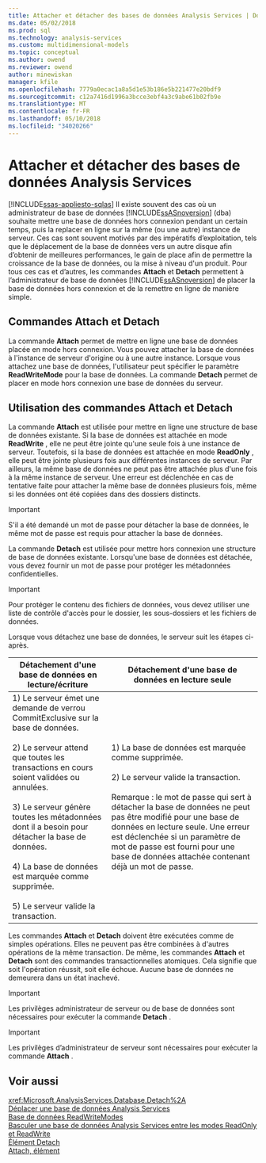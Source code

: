 ```yaml
---
title: Attacher et détacher des bases de données Analysis Services | Documents Microsoft
ms.date: 05/02/2018
ms.prod: sql
ms.technology: analysis-services
ms.custom: multidimensional-models
ms.topic: conceptual
ms.author: owend
ms.reviewer: owend
author: minewiskan
manager: kfile
ms.openlocfilehash: 7779a0ecac1a8a5d1e53b186e5b221477e20bdf9
ms.sourcegitcommit: c12a7416d1996a3bcce3ebf4a3c9abe61b02fb9e
ms.translationtype: MT
ms.contentlocale: fr-FR
ms.lasthandoff: 05/10/2018
ms.locfileid: "34020266"
---
```

# <a name="attach-and-detach-analysis-services-databases"></a>Attacher et détacher des bases de données Analysis Services
[!INCLUDE[ssas-appliesto-sqlas](../../includes/ssas-appliesto-sqlas.md)]
  Il existe souvent des cas où un administrateur de base de données [!INCLUDE[ssASnoversion](../../includes/ssasnoversion-md.md)] (dba) souhaite mettre une base de données hors connexion pendant un certain temps, puis la replacer en ligne sur la même (ou une autre) instance de serveur. Ces cas sont souvent motivés par des impératifs d’exploitation, tels que le déplacement de la base de données vers un autre disque afin d’obtenir de meilleures performances, le gain de place afin de permettre la croissance de la base de données, ou la mise à niveau d'un produit. Pour tous ces cas et d’autres, les commandes **Attach** et **Detach** permettent à l’administrateur de base de données [!INCLUDE[ssASnoversion](../../includes/ssasnoversion-md.md)] de placer la base de données hors connexion et de la remettre en ligne de manière simple.  
  
## <a name="attach-and-detach-commands"></a>Commandes Attach et Detach  
 La commande **Attach** permet de mettre en ligne une base de données placée en mode hors connexion. Vous pouvez attacher la base de données à l'instance de serveur d'origine ou à une autre instance. Lorsque vous attachez une base de données, l'utilisateur peut spécifier le paramètre **ReadWriteMode** pour la base de données. La commande **Detach** permet de placer en mode hors connexion une base de données du serveur.  
  
## <a name="attach-and-detach-usage"></a>Utilisation des commandes Attach et Detach  
 La commande **Attach** est utilisée pour mettre en ligne une structure de base de données existante. Si la base de données est attachée en mode **ReadWrite** , elle ne peut être jointe qu'une seule fois à une instance de serveur. Toutefois, si la base de données est attachée en mode **ReadOnly** , elle peut être jointe plusieurs fois aux différentes instances de serveur. Par ailleurs, la même base de données ne peut pas être attachée plus d'une fois à la même instance de serveur. Une erreur est déclenchée en cas de tentative faite pour attacher la même base de données plusieurs fois, même si les données ont été copiées dans des dossiers distincts.  
  
> [!IMPORTANT]  
>  S'il a été demandé un mot de passe pour détacher la base de données, le même mot de passe est requis pour attacher la base de données.  
  
 La commande **Detach** est utilisée pour mettre hors connexion une structure de base de données existante. Lorsqu'une base de données est détachée, vous devez fournir un mot de passe pour protéger les métadonnées confidentielles.  
  
> [!IMPORTANT]  
>  Pour protéger le contenu des fichiers de données, vous devez utiliser une liste de contrôle d'accès pour le dossier, les sous-dossiers et les fichiers de données.  
  
 Lorsque vous détachez une base de données, le serveur suit les étapes ci-après.  
  
|Détachement d'une base de données en lecture/écriture|Détachement d'une base de données en lecture seule|  
|--------------------------------------|-------------------------------------|  
|1) Le serveur émet une demande de verrou CommitExclusive sur la base de données.<br /><br /> 2) Le serveur attend que toutes les transactions en cours soient validées ou annulées.<br /><br /> 3) Le serveur génère toutes les métadonnées dont il a besoin pour détacher la base de données.<br /><br /> 4) La base de données est marquée comme supprimée.<br /><br /> 5) Le serveur valide la transaction.|1) La base de données est marquée comme supprimée.<br /><br /> 2) Le serveur valide la transaction.<br /><br /> Remarque : le mot de passe qui sert à détacher la base de données ne peut pas être modifié pour une base de données en lecture seule. Une erreur est déclenchée si un paramètre de mot de passe est fourni pour une base de données attachée contenant déjà un mot de passe.|  
  
 Les commandes **Attach** et **Detach** doivent être exécutées comme de simples opérations. Elles ne peuvent pas être combinées à d'autres opérations de la même transaction. De même, les commandes **Attach** et **Detach** sont des commandes transactionnelles atomiques. Cela signifie que soit l'opération réussit, soit elle échoue. Aucune base de données ne demeurera dans un état inachevé.  
  
> [!IMPORTANT]  
>  Les privilèges administrateur de serveur ou de base de données sont nécessaires pour exécuter la commande **Detach** .  
  
> [!IMPORTANT]  
>  Les privilèges d’administrateur de serveur sont nécessaires pour exécuter la commande **Attach** .  
  
## <a name="see-also"></a>Voir aussi  
 <xref:Microsoft.AnalysisServices.Database.Detach%2A>   
 [Déplacer une base de données Analysis Services](../../analysis-services/multidimensional-models/move-an-analysis-services-database.md)   
 [Base de données ReadWriteModes](../../analysis-services/multidimensional-models/database-readwritemodes.md)   
 [Basculer une base de données Analysis Services entre les modes ReadOnly et ReadWrite](../../analysis-services/multidimensional-models/switch-an-analysis-services-database-between-readonly-and-readwrite-modes.md)   
 [Élément Detach](../../analysis-services/xmla/xml-elements-commands/detach-element.md)   
 [Attach, élément](../../analysis-services/xmla/xml-elements-commands/attach-element.md)  
  
  
